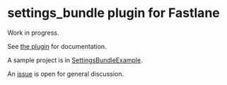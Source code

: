 # settings_bundle plugin for Fastlane

Work in progress.

See [the plugin](fastlane-plugin-settings_bundle) for
documentation.

A sample project is in [SettingsBundleExample](SettingsBundleExample).

An [issue](https://github.com/jdee/settings-bundle/issues/1) is open
for general discussion.
